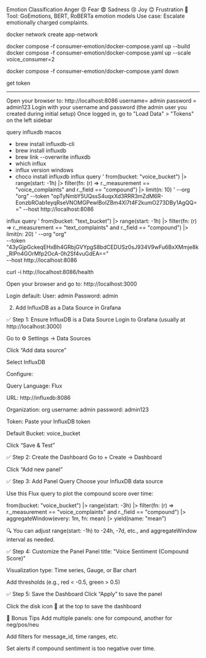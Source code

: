 Emotion Classification
Anger 😠
Fear 😨
Sadness 😢
Joy 😊
Frustration 😤
Tool: GoEmotions, BERT, RoBERTa emotion models
Use case: Escalate emotionally charged complaints.

docker network create app-network

docker compose -f consumer-emotion/docker-compose.yaml up --build
docker compose -f consumer-emotion/docker-compose.yaml up --scale voice_consumer=2

docker compose -f consumer-emotion/docker-compose.yaml down


get token
************
Open your browser to: http://localhost:8086
username= admin
password = admin123
Login with your username and password (the admin user you created during initial setup)
Once logged in, go to "Load Data" > "Tokens" on the left sidebar


query influxdb
macos
- brew install influxdb-cli
- brew install influxdb
- brew link --overwrite influxdb
- which influx
- influx version
windows
- choco install influxdb
influx query '
from(bucket: "voice_bucket")
|> range(start: -1h)
|> filter(fn: (r) => r._measurement == "voice_complaints" and r._field == "compound")
|> limit(n: 10)
' --org "org" --token "opTyNmbY5UQssS4uqxXd3RRR3mZdM6R-EonzbROab1eyqRseVNOMGPewlBoIZBm4Xl7t4F2kumO273DBy1AgQQ==" --host http://localhost:8086


influx query '
from(bucket: "text_bucket")
|> range(start: -1h)
|> filter(fn: (r) => r._measurement == "text_complaints" and r._field == "compound")
|> limit(n: 20)
' --org "org" \
--token "43yGjpGckeqEHxBh4GRbjGVYpgS8bdCEDUSz0sJ934V9wFu6BxXMmje8k_RlPn4GOrMfp2OcA-0h2Sf4vuGdEA==" \
--host http://localhost:8086


curl -i http://localhost:8086/health


Open your browser and go to:
http://localhost:3000

Login default:
User: admin
Password: admin


2. Add InfluxDB as a Data Source in Grafana

✅ Step 1: Ensure InfluxDB is a Data Source
Login to Grafana (usually at http://localhost:3000)

Go to ⚙️ Settings → Data Sources

Click “Add data source”

Select InfluxDB

Configure:

Query Language: Flux

URL: http://influxdb:8086

Organization: org
username: admin
password: admin123

Token: Paste your InfluxDB token

Default Bucket: voice_bucket

Click “Save & Test”


✅ Step 2: Create the Dashboard
Go to + Create → Dashboard

Click “Add new panel”

✅ Step 3: Add Panel Query
Choose your InfluxDB data source

Use this Flux query to plot the compound score over time:



from(bucket: "voice_bucket")
|> range(start: -3h)
|> filter(fn: (r) => r._measurement == "voice_complaints" and r._field == "compound")
|> aggregateWindow(every: 1m, fn: mean)
|> yield(name: "mean")

🔍 You can adjust range(start: -1h) to -24h, -7d, etc., and aggregateWindow interval as needed.

✅ Step 4: Customize the Panel
Panel title: "Voice Sentiment (Compound Score)"

Visualization type: Time series, Gauge, or Bar chart

Add thresholds (e.g., red < -0.5, green > 0.5)

✅ Step 5: Save the Dashboard
Click “Apply” to save the panel

Click the disk icon 💾 at the top to save the dashboard

🧠 Bonus Tips
Add multiple panels: one for compound, another for neg/pos/neu

Add filters for message_id, time ranges, etc.

Set alerts if compound sentiment is too negative over time.

